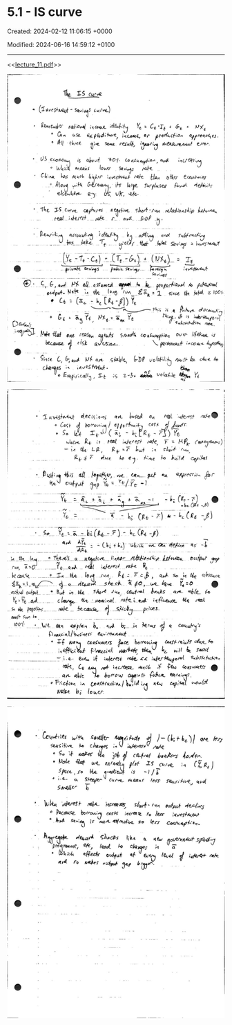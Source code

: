 # 5.1 - IS curve

Created: 2024-02-12 11:06:15 +0000

Modified: 2024-06-16 14:59:12 +0100

---

<<[lecture_11.pdf](../../media/lecture_11.pdf)>>



![](../../media/Year-1-Macro-5.1---IS-curve-image1.jpeg)



![](../../media/Year-1-Macro-5.1---IS-curve-image2.jpeg)



![](../../media/Year-1-Macro-5.1---IS-curve-image3.jpeg)





